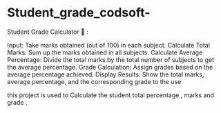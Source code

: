 # Student_grade_codsoft-
Student Grade Calculator 💫 :

Input: Take marks obtained (out of 100) in each subject. Calculate Total Marks: Sum up the marks obtained in all subjects. Calculate Average Percentage: Divide the total marks by the total number of subjects to get the average percentage. Grade Calculation: Assign grades based on the average percentage achieved. Display Results: Show the total marks, average percentage, and the corresponding grade to the use

this project is used to Calculate the student total percentage , marks and grade .



